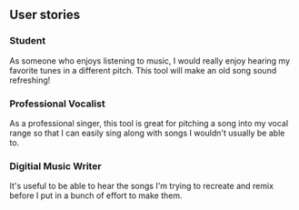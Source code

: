 ## User stories
                            
### Student
As someone who enjoys listening to music, I would really enjoy hearing my
favorite  tunes in a different pitch. This tool will make an old song sound refreshing!

### Professional Vocalist
As a professional singer, this tool is great for pitching a song into my vocal range
so that I can easily sing along with songs I wouldn't usually be able to.

### Digitial Music Writer
It's useful to be able to hear the songs I'm trying to recreate and remix before I put in
a bunch of effort to make them.
